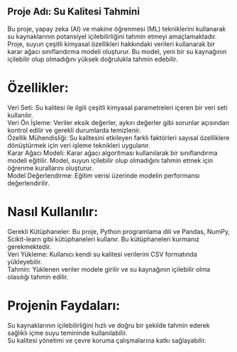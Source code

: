 ## Proje Adı: Su Kalitesi Tahmini

Bu proje, yapay zeka (AI) ve makine öğrenmesi (ML) tekniklerini kullanarak su kaynaklarının potansiyel içilebilirliğini tahmin etmeyi amaçlamaktadır. Proje, suyun çeşitli kimyasal özellikleri hakkındaki verileri kullanarak bir karar ağacı sınıflandırma modeli oluşturur. Bu model, yeni bir su kaynağının içilebilir olup olmadığını yüksek doğrulukla tahmin edebilir.

# Özellikler:

Veri Seti: Su kalitesi ile ilgili çeşitli kimyasal parametreleri içeren bir veri seti kullanılır.  
Veri Ön İşleme: Veriler eksik değerler, aykırı değerler gibi sorunlar açısından kontrol edilir ve gerekli durumlarda temizlenir.  
Özellik Mühendisliği: Su kalitesini etkileyen farklı faktörleri sayısal özelliklere dönüştürmek için veri işleme teknikleri uygulanır.  
Karar Ağacı Modeli: Karar ağacı algoritması kullanılarak bir sınıflandırma modeli eğitilir. Model, suyun içilebilir olup olmadığını tahmin etmek için öğrenme kurallarını oluşturur.  
Model Değerlendirme: Eğitim verisi üzerinde modelin performansı değerlendirilir.  

# Nasıl Kullanılır:

Gerekli Kütüphaneler: Bu proje, Python programlama dili ve Pandas, NumPy, Scikit-learn gibi kütüphaneleri kullanır. Bu kütüphaneleri kurmanız gerekmektedir.  
Veri Yükleme: Kullanıcı kendi su kalitesi verilerini CSV formatında yükleyebilir.  
Tahmin: Yüklenen veriler modele girilir ve su kaynağının içilebilir olma olasılığı tahmin edilir.  

# Projenin Faydaları:

Su kaynaklarının içilebilirliğini hızlı ve doğru bir şekilde tahmin ederek sağlıklı içme suyu temininde kullanılabilir.  
Su kalitesi yönetimi ve çevre koruma çalışmalarına katkı sağlayabilir.  
